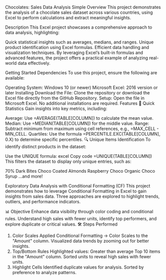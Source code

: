 Chocolates: Sales Data Analysis
Simple Overview
This project demonstrates the analysis of a chocolate sales dataset across various countries, using Excel to perform calculations and extract meaningful insights.

Description
This Excel project showcases a comprehensive approach to data analysis, highlighting:

Quick statistical insights such as averages, medians, and ranges.
Unique product identification using Excel formulas.
Efficient data handling and visualization techniques.
By leveraging Excel’s built-in formulas and advanced features, the project offers a practical example of analyzing real-world data effectively.

Getting Started
Dependencies
To use this project, ensure the following are available:

Operating System: Windows 10 (or newer)
Microsoft Excel: 2016 version or later
Installing
Download the File:
Clone the repository or download the Excel file directly from the GitHub Repository.
Setup:
Open the file in Microsoft Excel.
No additional installations are required.
Features
🚀 Quick Statistics
Gain insights into key metrics, including:

Average: Use =AVERAGE(TABLE[COLUMN]) to calculate the mean value.
Median: Use =MEDIAN(TABLE[COLUMN]) for the middle value.
Range: Subtract minimum from maximum using cell references, e.g., =MAX_CELL - MIN_CELL.
Quartiles: Use the formula =PERCENTILE.EXC(TABLE[COLUMN], 0.X) to determine specific percentiles.
🔍 Unique Items Identification
To identify distinct products in the dataset:

Use the UNIQUE formula:
excel
Copy code
=UNIQUE(TABLE[COLUMN])  
This filters the dataset to display only unique entries, such as:

70% Dark Bites
Choco Coated Almonds
Raspberry Choco
Organic Choco Syrup
…and more!


Exploratory Data Analysis with Conditional Formatting (CF)
This project demonstrates how to leverage Conditional Formatting in Excel to gain insights from sales data. Three approaches are explored to highlight trends, outliers, and performance indicators.

📊 Objective
Enhance data visibility through color coding and conditional rules.
Understand high sales with fewer units, identify top performers, and explore duplicate or critical values.
🛠️ Steps Performed
1. Color Scales
Applied Conditional Formatting → Color Scales to the "Amount" column.
Visualized data trends by zooming out for better insights.
2. Top/Bottom Rules
Highlighted values:
Greater than average
Top 10 items in the "Amount" column.
Sorted units to reveal high sales with fewer units.
3. Highlight Cells
Identified duplicate values for analysis.
Sorted by preference to analyze patterns.

